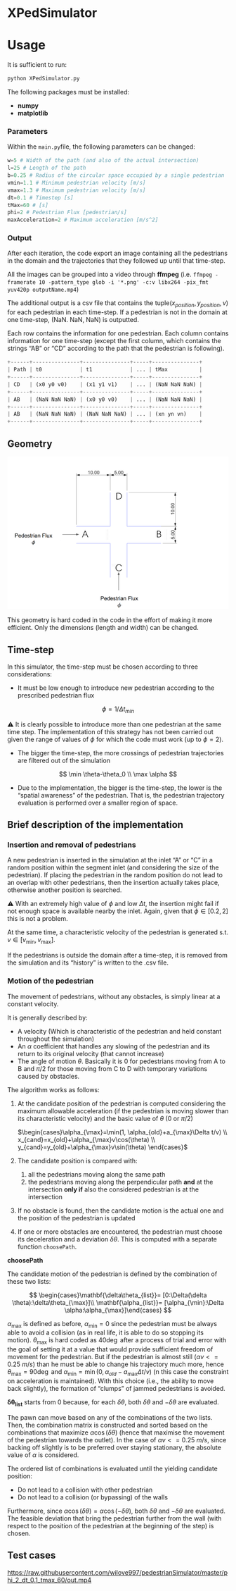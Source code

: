 # XPedSimulator

# Usage

It is sufficient to run:

```python
python XPedSimulator.py
```

The following packages must be installed:

- **numpy**
- **matplotlib**

### Parameters

Within the `main.py`file, the following parameters can be changed:

```python
w=5 # Width of the path (and also of the actual intersection)
l=25 # Length of the path
b=0.25 # Radius of the circular space occupied by a single pedestrian
vmin=1.1 # Minimum pedestrian velocity [m/s]
vmax=1.3 # Maximum pedestrian velocity [m/s]
dt=0.1 # Timestep [s]
tMax=60 # [s]
phi=2 # Pedestrian Flux [pedestrian/s]
maxAcceleration=2 # Maximum acceleration [m/s^2]
```

### Output

After each iteration, the code export an image containing all the pedestrians in the domain and the trajectories that they followed up until that time-step.

All the images can be grouped into a video through **ffmpeg** (i.e. `ffmpeg -framerate 10 -pattern_type glob -i '*.png' -c:v libx264 -pix_fmt yuv420p outputName.mp4`)

The additional output is a csv file that contains the tuple$(x_{position}, y_{position}, v)$ for each pedestrian in each time-step. If a pedestrian is not in the domain at one time-step, (NaN. NaN, NaN) is outputted.

Each row contains the information for one pedestrian. Each column contains information for one time-step (except the first column, which contains the strings “AB” or “CD” according to the path that the pedestrian is following).

```python
+------+---------------+---------------+-----+---------------+
| Path | t0            | t1            | ... | tMax          |
+------+---------------+---------------+-----+---------------+
| CD   | (x0 y0 v0)    | (x1 y1 v1)    | ... | (NaN NaN NaN) |
+------+---------------+---------------+-----+---------------+
| AB   | (NaN NaN NaN) | (x0 y0 v0)    | ... | (NaN NaN NaN) |
+------+---------------+---------------+-----+---------------+
| AB   | (NaN NaN NaN) | (NaN NaN NaN) | ... | (xn yn vn)    |
+------+---------------+---------------+-----+---------------+
```

## Geometry

![Geometry](Geometry.png)

This geometry is hard coded in the code in the effort of making it more efficient. Only the dimensions (length and width) can be changed.

## Time-step

In this simulator, the time-step must be chosen according to three considerations:

- It must be low enough to introduce new pedestrian according to the prescribed pedestrian flux

$$
\phi=1/\Delta t_{min}
$$

⚠️ It is clearly possible to introduce more than one pedestrian at the same time step. The implementation of this strategy has not been carried out given the range of values of $\phi$ for which the code must work (up to $\phi=2$).

- The bigger the time-step, the more crossings of pedestrian trajectories are filtered out of the simulation

$$
\min \theta-\theta_0
\\
\max \alpha
$$

- Due to the implementation, the bigger is the time-step, the lower is the “spatial awareness” of the pedestrian. That is, the pedestrian trajectory evaluation is performed over a smaller region of space.

## Brief description of the implementation

### Insertion and removal of pedestrians

A new pedestrian is inserted in the simulation at the inlet “A” or “C” in a random position within the segment inlet (and considering the size of the pedestrian). If placing the pedestrian in the random position do not lead to an overlap with other pedestrians, then the insertion actually takes place, otherwise another position is searched.

⚠️ With an extremely high value of $\phi$ and low $\Delta t$, the insertion might fail if not enough space is available nearby the inlet. Again, given that $\phi \in [0.2, 2]$ this is not a problem.

At the same time, a characteristic velocity of the pedestrian is generated s.t. $v\in [v_{\min}, v_{\max}]$.

If the pedestrians is outside the domain after a time-step, it is removed from the simulation and its “history” is written to the .csv file.

### Motion of the pedestrian

The movement of pedestrians, without any obstacles, is simply linear at a constant velocity.

It is generally described by:

- A velocity (Which is characteristic of the pedestrian and held constant throughout the simulation)
- An $\alpha$ coefficient that handles any slowing of the pedestrian and its return to its original velocity (that cannot increase)
- The angle of motion $\theta$. Basically it is $0$ for pedestrians moving from A to B and $\pi/2$ for those moving from C to D with temporary variations caused by obstacles.

The algorithm works as follows:

1. At the candidate position of the pedestrian is computed considering the maximum allowable acceleration (if the pedestrian is moving slower than its characteristic velocity) and the basic value of $\theta$ ($0$ or $\pi/2$)
    
    $\begin{cases}\alpha_{\max}=\min(1, \alpha_{old}+a_{\max}\Delta t/v) \\ x_{cand}=x_{old}+\alpha_{\max}v\cos(\theta)  \\ y_{cand}=y_{old}+\alpha_{\max}v\sin(\theta) \end{cases}$
    
2. The candidate position is compared with:
    1. all the pedestrians moving along the same path
    2. the pedestrians moving along the perpendicular path **and** at the intersection **only if** also the considered pedestrian is at the intersection
3. If no obstacle is found, then the candidate motion is the actual one and the position of the pedestrian is updated
4. If one or more obstacles are encountered, the pedestrian must choose its deceleration and a deviation $\delta \theta$. This is computed with a separate function `choosePath`.

**choosePath**

The candidate motion of the pedestrian is defined by the combination of these two lists:

$$
\begin{cases}\mathbf{\delta\theta_{list}}= [0:\Delta(\delta \theta):\delta\theta_{\max}]\\ \mathbf{\alpha_{list}}= [\alpha_{\min}:\Delta \alpha:\alpha_{\max}]\end{cases}
$$

$\alpha_{\max}$ is defined as before, $\alpha_{\min}=0$ since the pedestrian must be always able to avoid a collision (as in real life, it is able to do so stopping its motion). $\theta_{\max}$ is hard coded as $40 \deg$ after a process of trial and error with the goal of setting it at a value that would provide sufficient freedom of movement for the pedestrian. But if the pedestrian is almost still ($\alpha v <=0.25\ m/s$) than he must be able to change his trajectory much more, hence $\theta_{\max}=90 \deg$ and $\alpha_{\min}=\min(0, \alpha_{old}-a_{\max}\Delta t/v)$ (n this case the constraint on acceleration is maintained). With this choice (i.e., the ability to move back slightly), the formation of “clumps” of jammed pedestrians is avoided.

$\mathbf{\delta \theta_{list}}$ starts from 0 because, for each $\delta \theta$, both $\delta \theta$ and $-\delta \theta$ are evaluated.

The pawn can move based on any of the combinations of the two lists. Then, the combination matrix is constructed and sorted based on the combinations that maximize $\alpha\cos(\delta \theta)$ (hence that maximise the movement of the pedestrian towards the outlet). In the case of $\alpha v <=0.25\ m/s$, since backing off slightly is to be preferred  over staying stationary, the absolute value of $\alpha$ is considered.

The ordered list of combinations is evaluated until the yielding candidate position:

- Do not lead to a collision with other pedestrian
- Do not lead to a collision (or bypassing) of the walls

Furthermore, since $\alpha\cos(\delta \theta)=\alpha\cos(-\delta \theta)$, both $\delta \theta$ and $-\delta \theta$ are evaluated. The feasible deviation that bring the pedestrian further from the wall (with respect to the position of the pedestrian at the beginning of the step) is chosen.

## Test cases
https://raw.githubusercontent.com/wilove997/pedestrianSimulator/master/phi_2_dt_0.1_tmax_60/out.mp4
